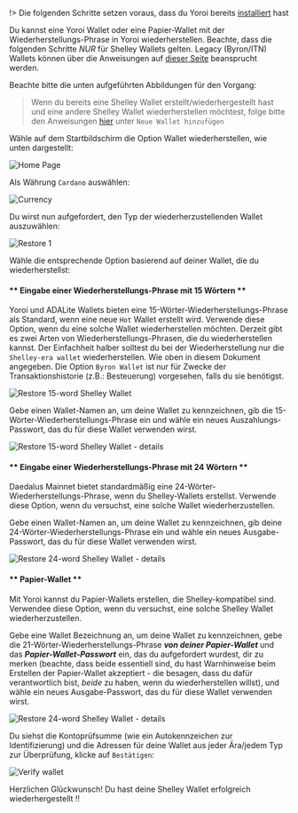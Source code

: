 
!> Die folgenden Schritte setzen voraus, dass du Yoroi bereits [installiert](Wallets/Yoroi/yoroi.md#install) hast 

Du kannst eine Yoroi Wallet oder eine Papier-Wallet mit der Wiederherstellungs-Phrase in Yoroi wiederherstellen. Beachte, dass die folgenden Schritte *NUR* für Shelley Wallets gelten. Legacy (Byron/ITN) Wallets können über die Anweisungen auf [dieser Seite](Wallets/Yoroi/transfer.md) beansprucht werden.

Beachte bitte die unten aufgeführten Abbildungen für den Vorgang:

> Wenn du bereits eine Shelley Wallet erstellt/wiederhergestellt hast und eine andere Shelley Wallet wiederherstellen möchtest, folge bitte den Anweisungen [hier](Wallets/Yoroi/create.md#adding-or-switching-between-wallets) unter `Neue Wallet hinzufügen`

Wähle auf dem Startbildschirm die Option Wallet wiederherstellen, wie unten dargestellt:

![Home Page](https://raw.githubusercontent.com/cardano-community/support-faq/images/docs/images/yoroi-home.jpg ':size=50%')

Als Währung `Cardano` auswählen:

![Currency](https://raw.githubusercontent.com/cardano-community/support-faq/images/docs/images/yoroi-select-currency.jpg ':size=30%')

Du wirst nun aufgefordert, den Typ der wiederherzustellenden Wallet auszuwählen:

![Restore 1](https://raw.githubusercontent.com/cardano-community/support-faq/images/docs/images/yoroi-restore-wallet-1.jpg ':size=30%')

Wähle die entsprechende Option basierend auf deiner Wallet, die du wiederherstellst:

<!-- tabs:start -->

#### ** Eingabe einer Wiederherstellungs-Phrase mit 15 Wörtern **

Yoroi und ADALite Wallets bieten eine 15-Wörter-Wiederherstellungs-Phrase als Standard, wenn eine neue `Hot` Wallet erstellt wird. Verwende diese Option, wenn du eine solche Wallet wiederherstellen möchten. 
Derzeit gibt es zwei Arten von Wiederherstellungs-Phrasen, die du wiederherstellen kannst. Der Einfachheit halber solltest du bei der Wiederherstellung nur die `Shelley-era wallet` wiederherstellen. Wie oben in diesem Dokument angegeben. Die Option `Byron Wallet` ist nur für Zwecke der Transaktionshistorie (z.B.: Besteuerung) vorgesehen, falls du sie benötigst.

![Restore 15-word Shelley Wallet](https://raw.githubusercontent.com/cardano-community/support-faq/images/docs/images/yoroi-restore-wallet-15-type.jpg ':size=30%')

Gebe einen Wallet-Namen an, um deine Wallet zu kennzeichnen, gib die 15-Wörter-Wiederherstellungs-Phrase ein und wähle ein neues Auszahlungs-Passwort, das du für diese Wallet verwenden wirst.

![Restore 15-word Shelley Wallet - details](https://raw.githubusercontent.com/cardano-community/support-faq/images/docs/images/yoroi-restore-wallet-15-mnemonics.jpg ':size=30%')

#### ** Eingabe einer Wiederherstellungs-Phrase mit 24 Wörtern **

Daedalus Mainnet bietet standardmäßig eine 24-Wörter-Wiederherstellungs-Phrase, wenn du Shelley-Wallets erstellst. Verwende diese Option, wenn du versuchst, eine solche Wallet wiederherzustellen.

Gebe einen Wallet-Namen an, um deine Wallet zu kennzeichnen, gib deine 24-Wörter-Wiederherstellungs-Phrase ein und wähle ein neues Ausgabe-Passwort, das du für diese Wallet verwenden wirst.

![Restore 24-word Shelley Wallet - details](https://raw.githubusercontent.com/cardano-community/support-faq/images/docs/images/yoroi-restore-wallet-15-mnemonics.jpg ':size=30%')

#### ** Papier-Wallet **

Mit Yoroi kannst du Papier-Wallets erstellen, die Shelley-kompatibel sind. Verwendee diese Option, wenn du versuchst, eine solche Shelley Wallet wiederherzustellen.

Gebe eine Wallet Bezeichnung an, um deine Wallet zu kennzeichnen, gebe die 21-Wörter-Wiederherstellungs-Phrase ***von deiner Papier-Wallet*** und das ***Papier-Wallet-Passwort*** ein, das du aufgefordert wurdest, dir zu merken (beachte, dass beide essentiell sind, du hast Warnhinweise beim Erstellen der Papier-Wallet akzeptiert - die besagen, dass du dafür verantwortlich bist, *beide* zu haben, wenn du wiederherstellen willst), und wähle ein neues Ausgabe-Passwort, das du für diese Wallet verwenden wirst.

![Restore 24-word Shelley Wallet - details](https://raw.githubusercontent.com/cardano-community/support-faq/images/docs/images/yoroi-restore-paper-wallet.jpg ':size=30%')

<!-- tabs:end -->

Du siehst die Kontoprüfsumme (wie ein Autokennzeichen zur Identifizierung) und die Adressen für deine Wallet aus jeder Ära/jedem Typ zur Überprüfung, klicke auf `Bestätigen`:

![Verify wallet](https://raw.githubusercontent.com/cardano-community/support-faq/images/docs/images/yoroi-restore-verify.jpg ':size=40%')

Herzlichen Glückwunsch! Du hast deine Shelley Wallet erfolgreich wiederhergestellt !!
